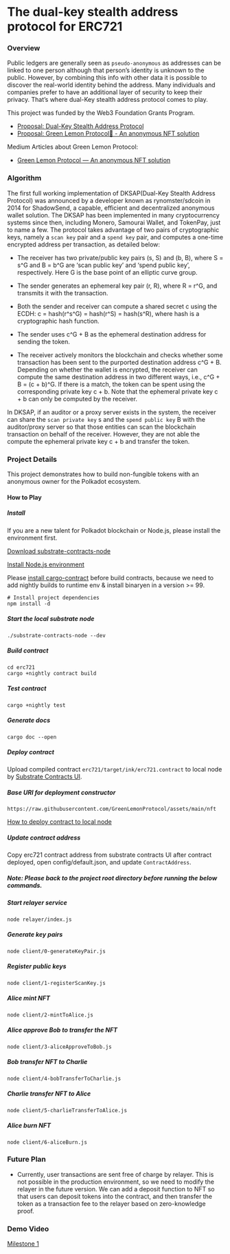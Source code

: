 # The dual-key stealth address protocol for ERC721

### Overview

Public ledgers are generally seen as `pseudo-anonymous` as addresses can be linked to one person although that person’s identity is unknown to the public. However, by combining this info with other data it is possible to discover the real-world identity behind the address. Many individuals and companies prefer to have an additional layer of security to keep their privacy. That’s where dual-Key stealth address protocol comes to play.

This project was funded by the Web3 Foundation Grants Program.

* [Proposal: Dual-Key Stealth Address Protocol](https://github.com/w3f/Grants-Program/pull/997)
* [Proposal: Green Lemon Protocol🍋 - An anonymous NFT solution](https://github.com/w3f/Grants-Program/pull/1096)

Medium Articles about Green Lemon Protocol:

* [Green Lemon Protocol — An anonymous NFT solution](https://medium.com/@wuyahuang/green-lemon-protocol-an-anonymous-nft-solution-2fad91cc8f48)

### Algorithm
The first full working implementation of DKSAP(Dual-Key Stealth Address Protocol) was announced by a developer known as rynomster/sdcoin in 2014 for ShadowSend, a capable, efficient and decentralized anonymous wallet solution. The DKSAP has been implemented in many cryptocurrency systems since then, including Monero, Samourai Wallet, and TokenPay, just to name a few. The protocol takes advantage of two pairs of cryptographic keys, namely a `scan key` pair and a `spend key` pair, and computes a one-time encrypted address per transaction, as detailed below:

* The receiver has two private/public key pairs (s, S) and (b, B), where S = s^G and B = b^G are ‘scan public key’ and ‘spend public key’, respectively. Here G is the base point of an elliptic curve group.

* The sender generates an ephemeral key pair (r, R), where R = r^G, and transmits it with the transaction.

* Both the sender and receiver can compute a shared secret c using the ECDH: c = hash(r^s^G) = hash(r^S) = hash(s^R), where hash is a cryptographic hash function.

* The sender uses c^G + B as the ephemeral destination address for sending the token.

* The receiver actively monitors the blockchain and checks whether some transaction has been sent to the purported destination address c^G + B. Depending on whether the wallet is encrypted, the receiver can compute the same destination address in two different ways, i.e., c^G + B = (c + b)^G. If there is a match, the token can be spent using the corresponding private key c + b. Note that the ephemeral private key c + b can only be computed by the receiver.

In DKSAP, if an auditor or a proxy server exists in the system, the receiver can share the `scan private key` s and the `spend public key` B with the auditor/proxy server so that those entities can scan the blockchain transaction on behalf of the receiver. However, they are not able the compute the ephemeral private key c + b and transfer the token.

### Project Details
This project demonstrates how to build non-fungible tokens with an anonymous owner for the Polkadot ecosystem.

#### How to Play

##### Install
If you are a new talent for Polkadot blockchain or Node.js, please install the environment first.

[Download substrate-contracts-node](https://github.com/paritytech/substrate-contracts-node/releases)

[Install Node.js environment](https://nodejs.org/en/download/)

Please [install cargo-contract](https://github.com/paritytech/cargo-contract) before build contracts, because we need to add nightly builds to runtime env & install binaryen in a version >= 99.


```
# Install project dependencies
npm install -d
```

##### Start the local substrate node
```
./substrate-contracts-node --dev
```

##### Build contract
```
cd erc721
cargo +nightly contract build
```

##### Test contract
```
cargo +nightly test
```

##### Generate docs
```
cargo doc --open
```

##### Deploy contract
Upload compiled contract `erc721/target/ink/erc721.contract` to local node by [Substrate Contracts UI](https://contracts-ui.substrate.io/).

##### Base URI for deployment constructor
```
https://raw.githubusercontent.com/GreenLemonProtocol/assets/main/nft
```

[How to deploy contract to local node](https://ink.substrate.io/getting-started/deploy-your-contract/)


##### Update contract address
Copy erc721 contract address from substrate contracts UI after contract deployed, open config/default.json, and update `ContractAddress`.

##### Note: Please back to the project root directory before running the below commands.

##### Start relayer service
```
node relayer/index.js
```

##### Generate key pairs
```
node client/0-generateKeyPair.js
```

##### Register public keys
```
node client/1-registerScanKey.js
```

##### Alice mint NFT
```
node client/2-mintToAlice.js
```

##### Alice approve Bob to transfer the NFT
```
node client/3-aliceApproveToBob.js
```

##### Bob transfer NFT to Charlie
```
node client/4-bobTransferToCharlie.js
```

##### Charlie transfer NFT to Alice
```
node client/5-charlieTransferToAlice.js
```

##### Alice burn NFT
```
node client/6-aliceBurn.js
```

### Future Plan
* Currently, user transactions are sent free of charge by relayer. This is not possible in the production environment, so we need to modify the relayer in the future version. We can add a deposit function to NFT so that users can deposit tokens into the contract, and then transfer the token as a transaction fee to the relayer based on zero-knowledge proof.

### Demo Video
[Milestone 1](https://www.youtube.com/watch?v=etVIPgOjFNg)
